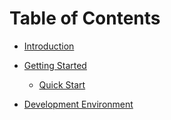 # Table of Contents

- [Introduction](./readme.md)

- [Getting Started](./getting-started/index.md)
  - [Quick Start](./getting-started/quick-start.md)

- [Development Environment](./development/index.md)
